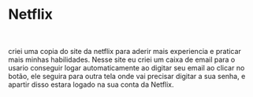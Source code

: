 <h1>Netflix</h1>
<br>
<p>criei uma copia do site da netflix para aderir mais experiencia e praticar mais minhas habilidades. 
Nesse site eu criei um caixa de email para o usario conseguir logar automaticamente ao digitar seu email ao clicar no botão,
ele seguira para outra tela onde vai precisar digitar a sua senha, e apartir disso estara logado na sua conta da Netflix.
</p>
